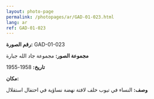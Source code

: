 ```yaml
---
layout: photo-page
permalink: /photopages/ar/GAD-01-023.html
lang: ar
ref: GAD-01-023
---
```


**رقم الصورة:** GAD-01-023

**مجموعة الصور:** مجموعة جاد الله جبارة

**تاريخ:** 1958-1955

**مكان:**

**وصف:**  النساء في تيوب خلف لافتة نهضة نساؤية في احتفال استقلال
